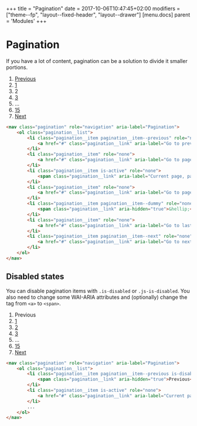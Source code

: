 +++
title = "Pagination"
date = 2017-10-06T10:47:45+02:00
modifiers = ["theme--fp", "layout--fixed-header", "layout--drawer"]
[menu.docs]
parent = 'Modules'
+++

# Pagination

If you have a lot of content, pagination can be a solution to divide it smaller portions.

<div class="fp-example">
	<nav class="pagination" role="navigation" aria-label="Pagination">
		<ol class="pagination__list">
			<li class="pagination__item pagination__item--previous" role="none">
				<a href="#" class="pagination__link" aria-label="Go to previous page, page 1">Previous</a>
			</li>
			<li class="pagination__item" role="none">
				<a href="#" class="pagination__link" aria-label="Go to page 1">1</a>
			</li>
			<li class="pagination__item is-active" role="none">
				<span class="pagination__link" aria-label="Current page, page 2" aria-current="true">2</span>
			</li>
			<li class="pagination__item" role="none">
				<a href="#" class="pagination__link" aria-label="Go to page 3">3</a>
			</li>
			<li class="pagination__item pagination__item--dummy" role="none">
				<span class="pagination__link" aria-hidden="true">&hellip;</span>
			</li>
			<li class="pagination__item" role="none">
				<a href="#" class="pagination__link" aria-label="Go to last page, page 15">15</a>
			</li>
			<li class="pagination__item pagination__item--next" role="none">
				<a href="#" class="pagination__link" aria-label="Go to next page, page 2">Next</a>
			</li>
		</ol>
	</nav>
</div>

```html
<nav class="pagination" role="navigation" aria-label="Pagination">
	<ol class="pagination__list">
		<li class="pagination__item pagination__item--previous" role="none">
			<a href="#" class="pagination__link" aria-label="Go to previous page, page 1">Previous</a>
		</li>
		<li class="pagination__item" role="none">
			<a href="#" class="pagination__link" aria-label="Go to page 1">1</a>
		</li>
		<li class="pagination__item is-active" role="none">
			<span class="pagination__link" aria-label="Current page, page 2" aria-current="true">2</span>
		</li>
		<li class="pagination__item" role="none">
			<a href="#" class="pagination__link" aria-label="Go to page 3">3</a>
		</li>
		<li class="pagination__item pagination__item--dummy" role="none">
			<span class="pagination__link" aria-hidden="true">&hellip;</span>
		</li>
		<li class="pagination__item" role="none">
			<a href="#" class="pagination__link" aria-label="Go to last page, page 15">15</a>
		</li>
		<li class="pagination__item pagination__item--next" role="none">
			<a href="#" class="pagination__link" aria-label="Go to next page, page 2">Next</a>
		</li>
	</ol>
</nav>
```

## Disabled states

You can disable pagination items with `.is-disabled` or `.js-is-disabled`. You also need to change some WAI-ARIA attributes and (optionally) change the tag from `<a>` to `<span>`.

<div class="fp-example">
	<nav class="pagination" role="navigation" aria-label="Pagination">
		<ol class="pagination__list">
			<li class="pagination__item pagination__item--previous is-disabled" role="none">
				<span class="pagination__link" aria-hidden="true">Previous</span>
			</li>
			<li class="pagination__item is-active" role="none">
				<a href="#" class="pagination__link" aria-label="Current page, page 1" aria-current="true">1</a>
			</li>
			<li class="pagination__item" role="none">
				<a href="#" class="pagination__link" aria-label="Go to page 2">2</a>
			</li>
			<li class="pagination__item" role="none">
				<a href="#" class="pagination__link" aria-label="Go to page 3">3</a>
			</li>
			<li class="pagination__item pagination__item--dummy" role="none">
				<span class="pagination__link" aria-hidden="true">&hellip;</span>
			</li>
			<li class="pagination__item" role="none">
				<a href="#" class="pagination__link" aria-label="Go to last page, page 15">15</a>
			</li>
			<li class="pagination__item pagination__item--next" role="none">
				<a href="#" class="pagination__link" aria-label="Go to next page, page 2">Next</a>
			</li>
		</ol>
	</nav>
</div>

```html
<nav class="pagination" role="navigation" aria-label="Pagination">
	<ol class="pagination__list">
		<li class="pagination__item pagination__item--previous is-disabled" role="none">
			<span class="pagination__link" aria-hidden="true">Previous</span>
		</li>
		<li class="pagination__item is-active" role="none">
			<a href="#" class="pagination__link" aria-label="Current page, page 1" aria-current="true">1</a>
		</li>
		...
	</ol>
</nav>
```


